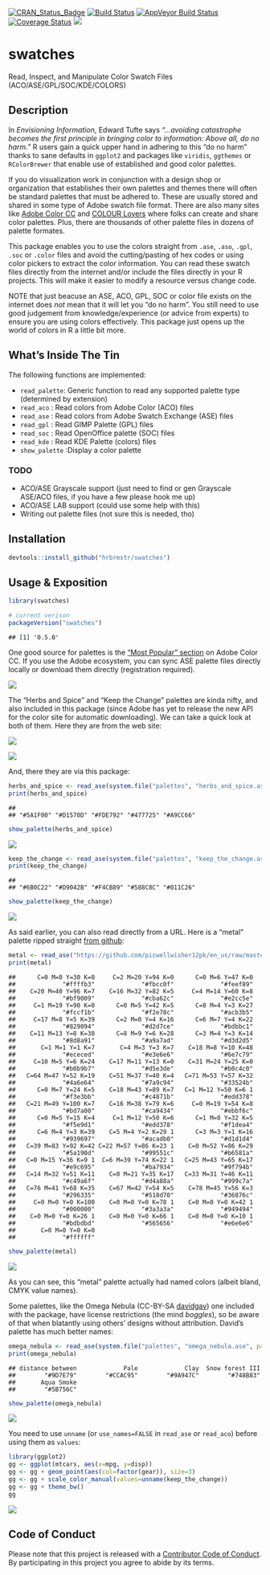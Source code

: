 
[![CRAN\_Status\_Badge](http://www.r-pkg.org/badges/version/swatches)](https://cran.r-project.org/package=swatches)
[![Build
Status](https://travis-ci.org/hrbrmstr/swatches.svg)](https://travis-ci.org/hrbrmstr/swatches)
[![AppVeyor Build
Status](https://ci.appveyor.com/api/projects/status/github/hrbrmstr/swatches?branch=master&svg=true)](https://ci.appveyor.com/project/hrbrmstr/swatches)
[![Coverage
Status](https://img.shields.io/codecov/c/github/hrbrmstr/swatches/master.svg)](https://codecov.io/github/hrbrmstr/swatches?branch=master)
[![](http://cranlogs.r-pkg.org/badges/swatches)](http://cran.rstudio.com/web/packages/swatches/index.html)

# swatches

Read, Inspect, and Manipulate Color Swatch Files
(ACO/ASE/GPL/SOC/KDE/COLORS)

## Description

In *Envisioning Information*, Edward Tufte says *“…avoiding catastrophe
becomes the first principle in bringing color to information: Above all,
do no harm.”* R users gain a quick upper hand in adhering to this “do no
harm” thanks to sane defaults in `ggplot2` and packages like `viridis`,
`ggthemes` or `RColorBrewer` that enable use of established and good
color palettes.

If you do visualization work in conjunction with a design shop or
organization that establishes their own palettes and themes there will
often be standard palettes that must be adhered to. These are usually
stored and shared in some type of Adobe swatch file format. There are
also many sites like [Adobe Color CC](https://color.adobe.com/) and
[COLOUR Lovers](https://www.colourlovers.com/) where folks can create
and share color palettes. Plus, there are thousands of other palette
files in dozens of palette formates.

This package enables you to use the colors straight from `.ase`, `.aso`,
`.gpl`, `.soc` or `.color` files and avoid the cutting/pasting of hex
codes or using color pickers to extract the color information. You can
read these swatch files directly from the internet and/or include the
files directly in your R projects. This will make it easier to modify a
resource versus change code.

NOTE that just beacuse an ASE, ACO, GPL, SOC or color file exists on the
internet does *not* mean that it will let you “do no harm”. You still
need to use good judgement from knowledge/experience (or advice from
experts) to ensure you are using colors effectively. This package just
opens up the world of colors in R a little bit more.

## What’s Inside The Tin

The following functions are implemented:

  - `read_palette`: Generic function to read any supported palette type
    (determined by extension)
  - `read_aco` : Read colors from Adobe Color (ACO) files
  - `read_ase` : Read colors from Adobe Swatch Exchange (ASE) files
  - `read_gpl` : Read GIMP Palette (GPL) files
  - `read_soc` : Read OpenOffice palette (SOC) files
  - `read_kde` : Read KDE Palette (colors) files
  - `show_palette` :Display a color palette

### TODO

  - ACO/ASE Grayscale support (just need to find or gen Grayscale
    ASE/ACO files, if you have a few please hook me up)
  - ACO/ASE LAB support (could use some help with this)
  - Writing out palette files (not sure this is needed, tho)

## Installation

``` r
devtools::install_github("hrbrmstr/swatches")
```

## Usage & Exposition

``` r
library(swatches)

# current verison
packageVersion("swatches")
```

    ## [1] '0.5.0'

One good source for palettes is the [“Most Popular”
section](https://color.adobe.com/explore/most-popular/?time=all) on
Adobe Color CC. If you use the Adobe ecosystem, you can sync ASE palette
files directly locally or download them directly (registration
required).

![](img/adobe01.png)

The “Herbs and Spice” and “Keep the Change” palettes are kinda nifty,
and also included in this package (since Adobe has yet to release the
new API for the color site for automatic downloading). We can take a
quick look at both of them. Here they are from the web site:

![](img/hns.png)

![](img/ktc.png)

And, there they are via this
package:

``` r
herbs_and_spice <- read_ase(system.file("palettes", "herbs_and_spice.ase", package="swatches"))
print(herbs_and_spice)
```

    ##                                                   
    ## "#5A1F00" "#D1570D" "#FDE792" "#477725" "#A9CC66"

``` r
show_palette(herbs_and_spice)
```

![](README_files/figure-gfm/unnamed-chunk-4-1.png)<!-- -->

``` r
keep_the_change <- read_ase(system.file("palettes", "keep_the_change.ase", package="swatches"))
print(keep_the_change)
```

    ##                                                   
    ## "#6B0C22" "#D9042B" "#F4CB89" "#588C8C" "#011C26"

``` r
show_palette(keep_the_change)
```

![](README_files/figure-gfm/unnamed-chunk-5-1.png)<!-- -->

As said earlier, you can also read directly from a URL. Here is a
“metal” palette ripped straight [from
github](https://github.com/picwellwisher12pk/en_us/):

``` r
metal <- read_ase("https://github.com/picwellwisher12pk/en_us/raw/master/Swatches/Metal.ase")
print(metal)
```

    ##      C=0 M=0 Y=30 K=0     C=2 M=20 Y=94 K=0      C=0 M=6 Y=47 K=0 
    ##             "#ffffb3"             "#fbcc0f"             "#feef89" 
    ##    C=20 M=40 Y=96 K=7    C=16 M=32 Y=82 K=5     C=4 M=14 Y=60 K=8 
    ##             "#bf9009"             "#cba62c"             "#e2cc5e" 
    ##     C=1 M=19 Y=90 K=0      C=0 M=5 Y=42 K=5      C=8 M=4 Y=3 K=27 
    ##             "#fccf1b"             "#f2e78c"             "#acb3b5" 
    ##     C=17 M=8 Y=5 K=39      C=2 M=0 Y=4 K=16      C=6 M=7 Y=4 K=22 
    ##             "#829094"             "#d2d7ce"             "#bdbbc1" 
    ##    C=11 M=13 Y=8 K=38      C=8 M=9 Y=6 K=28      C=3 M=4 Y=3 K=14 
    ##             "#8d8a91"             "#a9a7ad"             "#d3d2d5" 
    ##       C=1 M=1 Y=1 K=7       C=4 M=3 Y=3 K=7    C=18 M=8 Y=10 K=48 
    ##             "#ececed"             "#e3e6e6"             "#6e7c79" 
    ##     C=10 M=5 Y=6 K=24    C=17 M=11 Y=13 K=0    C=31 M=24 Y=25 K=0 
    ##             "#b0b9b7"             "#d5e3de"             "#b0c4c0" 
    ##   C=64 M=47 Y=52 K=19    C=51 M=37 Y=40 K=4   C=71 M=53 Y=57 K=32 
    ##             "#4a6e64"             "#7a9c94"             "#33524b" 
    ##      C=0 M=7 Y=24 K=5    C=18 M=43 Y=89 K=7   C=1 M=12 Y=50 K=6 1 
    ##             "#f3e3bb"             "#c4871b"             "#edd378" 
    ##   C=21 M=49 Y=100 K=7    C=16 M=38 Y=79 K=6     C=0 M=19 Y=54 K=8 
    ##             "#bd7a00"             "#ca9434"             "#ebbf6c" 
    ##      C=0 M=5 Y=15 K=4     C=1 M=12 Y=50 K=6      C=1 M=8 Y=32 K=5 
    ##             "#f5e9d1"             "#edd378"             "#f1dea4" 
    ##      C=6 M=4 Y=3 K=39    C=5 M=4 Y=2 K=29 1      C=3 M=3 Y=1 K=16 
    ##             "#939697"             "#acadb0"             "#d1d1d4" 
    ##   C=39 M=83 Y=92 K=42 C=22 M=57 Y=86 K=23 1    C=0 M=52 Y=86 K=29 
    ##             "#5a190d"             "#99551c"             "#b6581a" 
    ##   C=0 M=15 Y=36 K=9 1  C=6 M=39 Y=74 K=22 1   C=25 M=43 Y=65 K=17 
    ##             "#e9c695"             "#ba7934"             "#9f794b" 
    ##   C=14 M=32 Y=51 K=11    C=0 M=21 Y=35 K=17   C=33 M=31 Y=46 K=11 
    ##             "#c49a6f"             "#d4a88a"             "#999c7a" 
    ##   C=76 M=41 Y=68 K=35    C=67 M=42 Y=54 K=5    C=78 M=45 Y=56 K=3 
    ##             "#296335"             "#518d70"             "#36876c" 
    ##     C=0 M=0 Y=0 K=100    C=0 M=0 Y=0 K=78 1    C=0 M=0 Y=0 K=42 1 
    ##             "#000000"             "#3a3a3a"             "#949494" 
    ##    C=0 M=0 Y=0 K=26 1    C=0 M=0 Y=0 K=66 1    C=0 M=0 Y=0 K=10 1 
    ##             "#bdbdbd"             "#565656"             "#e6e6e6" 
    ##       C=0 M=0 Y=0 K=0 
    ##             "#ffffff"

``` r
show_palette(metal)
```

![](README_files/figure-gfm/unnamed-chunk-6-1.png)<!-- -->

As you can see, this “metal” palette actually had named colors (albeit
bland, CMYK value names).

Some palettes, like the Omega Nebula (CC-BY-SA
[davidgav](http://www.colourlovers.com/lover/davidgav/loveNote)) one
included with the package, have license restrictions (the mind
*boggles*), so be aware of that when blatantly using others’ designs
without attribution. David’s palette has much better
names:

``` r
omega_nebula <- read_ase(system.file("palettes", "omega_nebula.ase", package="swatches"))
print(omega_nebula)
```

    ## distance between             Pale             Clay  Snow forest III 
    ##        "#9D7E79"        "#CCAC95"        "#9A947C"        "#748B83" 
    ##       Aqua Smoke 
    ##        "#5B756C"

``` r
show_palette(omega_nebula)
```

![](README_files/figure-gfm/unnamed-chunk-7-1.png)<!-- -->

You need to use `unname` (or `use_names=FALSE` in `read_ase` or
`read_aco`) before using them as `values`:

``` r
library(ggplot2)
gg <- ggplot(mtcars, aes(x=mpg, y=disp))
gg <- gg + geom_point(aes(col=factor(gear)), size=3)
gg <- gg + scale_color_manual(values=unname(keep_the_change))
gg <- gg + theme_bw()
gg
```

![](README_files/figure-gfm/unnamed-chunk-8-1.png)<!-- -->

## Code of Conduct

Please note that this project is released with a [Contributor Code of
Conduct](CONDUCT.md). By participating in this project you agree to
abide by its terms.
